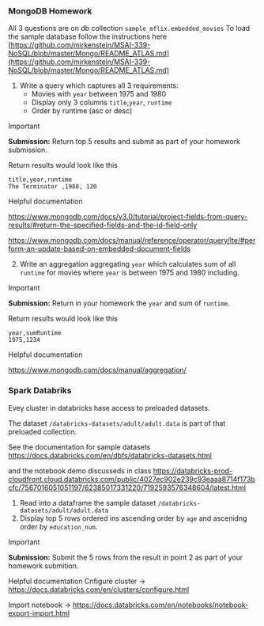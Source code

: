 ### MongoDB Homework
All 3 questions are on  db collection `sample_mflix.embedded_movies`
To load the sample database follow the instructions here [https://github.com/mirkenstein/MSAI-339-NoSQL/blob/master/Mongo/README_ATLAS.md](https://github.com/mirkenstein/MSAI-339-NoSQL/blob/master/Mongo/README_ATLAS.md)

1. Write a  query  which captures all 3 requirements:
    * Movies with `year` between 1975 and 1980
    * Display only 3 columns `title`,`year`, `runtime`
    * Order by runtime (asc or desc)
> [!IMPORTANT]  
**Submission:**  Return  top 5 results and submit as part of your homework submission.

Return results would look like  this
```csv 
title,year,runtime
The Terminator ,1980, 120
```
Helpful documentation  
 

https://www.mongodb.com/docs/v3.0/tutorial/project-fields-from-query-results/#return-the-specified-fields-and-the-id-field-only

https://www.mongodb.com/docs/manual/reference/operator/query/lte/#perform-an-update-based-on-embedded-document-fields

2. Write an aggregation aggregating `year` which calculates sum of all `runtime` for movies where `year` is between  1975 and 1980 including.
> [!IMPORTANT]  
  **Submission:** Return  in your homework the `year` and sum of `runtime`. 

 Return results would look like  this 
```csv
year,sumRuntime
1975,1234
```

 Helpful documentation
  
https://www.mongodb.com/docs/manual/aggregation/

### Spark Databriks
Evey cluster in databricks hase access to preloaded datasets.

The dataset `/databricks-datasets/adult/adult.data` is part of that preloaded collection.

See the documentation for sample datasets https://docs.databricks.com/en/dbfs/databricks-datasets.html

and the notebook demo discusseds in class 
https://databricks-prod-cloudfront.cloud.databricks.com/public/4027ec902e239c93eaaa8714f173bcfc/7567016051051197/62385017331220/7192593576348604/latest.html

1. Read into a dataframe the sample dataset `/databricks-datasets/adult/adult.data` 
2. Display top 5 rows ordered ins ascending order by `age` and ascenidng order by `education_num`.
> [!IMPORTANT]  
**Submission:** Submit the 5 rows from the result in point 2 as part of your homework submition.

Helpful documentation
Cnfigure cluster -> https://docs.databricks.com/en/clusters/configure.html

Import notebook -> 
https://docs.databricks.com/en/notebooks/notebook-export-import.html
